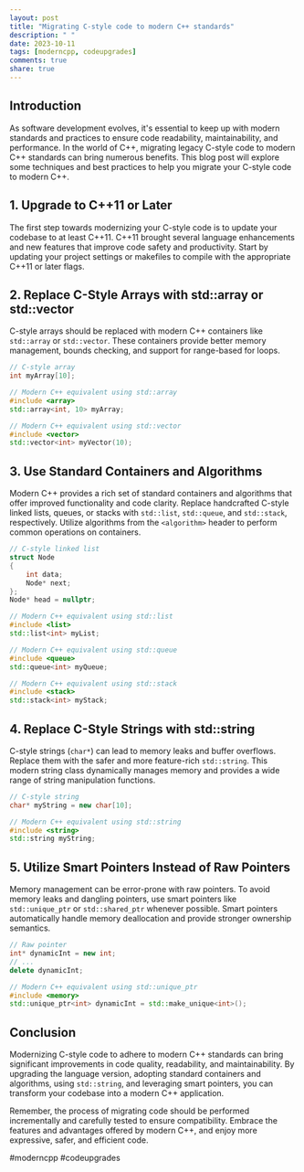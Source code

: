 ```yaml
---
layout: post
title: "Migrating C-style code to modern C++ standards"
description: " "
date: 2023-10-11
tags: [moderncpp, codeupgrades]
comments: true
share: true
---
```


## Introduction

As software development evolves, it's essential to keep up with modern standards and practices to ensure code readability, maintainability, and performance. In the world of C++, migrating legacy C-style code to modern C++ standards can bring numerous benefits. This blog post will explore some techniques and best practices to help you migrate your C-style code to modern C++.

## 1. Upgrade to C++11 or Later

The first step towards modernizing your C-style code is to update your codebase to at least C++11. C++11 brought several language enhancements and new features that improve code safety and productivity. Start by updating your project settings or makefiles to compile with the appropriate C++11 or later flags.

## 2. Replace C-Style Arrays with std::array or std::vector

C-style arrays should be replaced with modern C++ containers like `std::array` or `std::vector`. These containers provide better memory management, bounds checking, and support for range-based for loops.

```cpp
// C-style array
int myArray[10];

// Modern C++ equivalent using std::array
#include <array>
std::array<int, 10> myArray;

// Modern C++ equivalent using std::vector
#include <vector>
std::vector<int> myVector(10);
```

## 3. Use Standard Containers and Algorithms

Modern C++ provides a rich set of standard containers and algorithms that offer improved functionality and code clarity. Replace handcrafted C-style linked lists, queues, or stacks with `std::list`, `std::queue`, and `std::stack`, respectively. Utilize algorithms from the `<algorithm>` header to perform common operations on containers.

```cpp
// C-style linked list
struct Node
{
    int data;
    Node* next;
};
Node* head = nullptr;

// Modern C++ equivalent using std::list
#include <list>
std::list<int> myList;

// Modern C++ equivalent using std::queue
#include <queue>
std::queue<int> myQueue;

// Modern C++ equivalent using std::stack
#include <stack>
std::stack<int> myStack;
```

## 4. Replace C-Style Strings with std::string

C-style strings (`char*`) can lead to memory leaks and buffer overflows. Replace them with the safer and more feature-rich `std::string`. This modern string class dynamically manages memory and provides a wide range of string manipulation functions.

```cpp
// C-style string
char* myString = new char[10];

// Modern C++ equivalent using std::string
#include <string>
std::string myString;
```

## 5. Utilize Smart Pointers Instead of Raw Pointers

Memory management can be error-prone with raw pointers. To avoid memory leaks and dangling pointers, use smart pointers like `std::unique_ptr` or `std::shared_ptr` whenever possible. Smart pointers automatically handle memory deallocation and provide stronger ownership semantics.

```cpp
// Raw pointer
int* dynamicInt = new int;
// ...
delete dynamicInt;

// Modern C++ equivalent using std::unique_ptr
#include <memory>
std::unique_ptr<int> dynamicInt = std::make_unique<int>();
```

## Conclusion

Modernizing C-style code to adhere to modern C++ standards can bring significant improvements in code quality, readability, and maintainability. By upgrading the language version, adopting standard containers and algorithms, using `std::string`, and leveraging smart pointers, you can transform your codebase into a modern C++ application.

Remember, the process of migrating code should be performed incrementally and carefully tested to ensure compatibility. Embrace the features and advantages offered by modern C++, and enjoy more expressive, safer, and efficient code.

\#moderncpp #codeupgrades